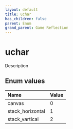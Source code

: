 ```yaml
---
layout: default
title: uchar
has_children: false
parent: Enum
grand_parent: Game Reflection
---
```

# uchar
Description 

## Enum values
| Name | Value |
|:-------------|:--------------|
| canvas | 0 |
| stack_horizontal | 1 |
| stack_vartical | 2 |
